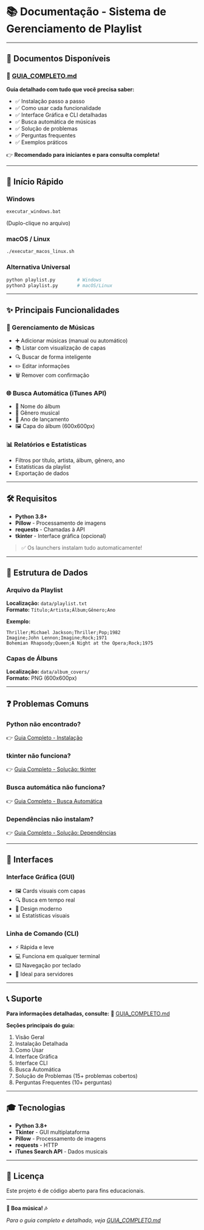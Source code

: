 # 📚 Documentação - Sistema de Gerenciamento de Playlist

---

## 📖 Documentos Disponíveis

### 🎯 [GUIA_COMPLETO.md](GUIA_COMPLETO.md)
**Guia detalhado com tudo que você precisa saber:**
- ✅ Instalação passo a passo
- ✅ Como usar cada funcionalidade
- ✅ Interface Gráfica e CLI detalhadas
- ✅ Busca automática de músicas
- ✅ Solução de problemas
- ✅ Perguntas frequentes
- ✅ Exemplos práticos

👉 **Recomendado para iniciantes e para consulta completa!**

---

## 🚀 Início Rápido

### Windows
```cmd
executar_windows.bat
```
(Duplo-clique no arquivo)

### macOS / Linux
```bash
./executar_macos_linux.sh
```

### Alternativa Universal
```bash
python playlist.py        # Windows
python3 playlist.py       # macOS/Linux
```

---

## ✨ Principais Funcionalidades

### 🎵 Gerenciamento de Músicas
- ➕ Adicionar músicas (manual ou automático)
- 📚 Listar com visualização de capas
- 🔍 Buscar de forma inteligente
- ✏️ Editar informações
- 🗑️ Remover com confirmação

### 🌐 Busca Automática (iTunes API)
- 📀 Nome do álbum
- 🎸 Gênero musical
- 📅 Ano de lançamento
- 🖼️ Capa do álbum (600x600px)

### 📊 Relatórios e Estatísticas
- Filtros por título, artista, álbum, gênero, ano
- Estatísticas da playlist
- Exportação de dados

---

## 🛠️ Requisitos

- **Python 3.8+**
- **Pillow** - Processamento de imagens
- **requests** - Chamadas à API
- **tkinter** - Interface gráfica (opcional)

> ✅ Os launchers instalam tudo automaticamente!

---

## 📁 Estrutura de Dados

### Arquivo da Playlist
**Localização:** `data/playlist.txt`  
**Formato:** `Título;Artista;Álbum;Gênero;Ano`

**Exemplo:**
```
Thriller;Michael Jackson;Thriller;Pop;1982
Imagine;John Lennon;Imagine;Rock;1971
Bohemian Rhapsody;Queen;A Night at the Opera;Rock;1975
```

### Capas de Álbuns
**Localização:** `data/album_covers/`  
**Formato:** PNG (600x600px)

---

## ❓ Problemas Comuns

### Python não encontrado?
👉 [Guia Completo - Instalação](GUIA_COMPLETO.md#instalação)

### tkinter não funciona?
👉 [Guia Completo - Solução: tkinter](GUIA_COMPLETO.md#problema-tkinter-não-encontrado)

### Busca automática não funciona?
👉 [Guia Completo - Busca Automática](GUIA_COMPLETO.md#busca-automática-de-músicas)

### Dependências não instalam?
👉 [Guia Completo - Solução: Dependências](GUIA_COMPLETO.md#problema-dependências-não-instalam)

---

## 🎨 Interfaces

### Interface Gráfica (GUI)
- 🖼️ Cards visuais com capas
- 🔍 Busca em tempo real
- 🎨 Design moderno
- 📊 Estatísticas visuais

### Linha de Comando (CLI)
- ⚡ Rápida e leve
- 💻 Funciona em qualquer terminal
- ⌨️ Navegação por teclado
- 🔧 Ideal para servidores

---

## 📞 Suporte

**Para informações detalhadas, consulte:**
📖 [GUIA_COMPLETO.md](GUIA_COMPLETO.md)

**Seções principais do guia:**
1. Visão Geral
2. Instalação Detalhada
3. Como Usar
4. Interface Gráfica
5. Interface CLI
6. Busca Automática
7. Solução de Problemas (15+ problemas cobertos)
8. Perguntas Frequentes (10+ perguntas)

---

## 🎓 Tecnologias

- **Python 3.8+**
- **Tkinter** - GUI multiplataforma
- **Pillow** - Processamento de imagens
- **requests** - HTTP
- **iTunes Search API** - Dados musicais

---

## 📄 Licença

Este projeto é de código aberto para fins educacionais.

---

**🎵 Boa música! 🎶**

*Para o guia completo e detalhado, veja [GUIA_COMPLETO.md](GUIA_COMPLETO.md)*

